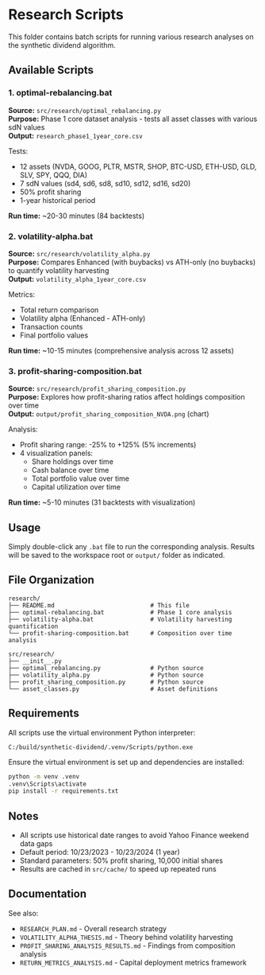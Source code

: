 # Research Scripts

This folder contains batch scripts for running various research analyses on the synthetic dividend algorithm.

## Available Scripts

### 1. optimal-rebalancing.bat
**Source:** `src/research/optimal_rebalancing.py`  
**Purpose:** Phase 1 core dataset analysis - tests all asset classes with various sdN values  
**Output:** `research_phase1_1year_core.csv`

Tests:
- 12 assets (NVDA, GOOG, PLTR, MSTR, SHOP, BTC-USD, ETH-USD, GLD, SLV, SPY, QQQ, DIA)
- 7 sdN values (sd4, sd6, sd8, sd10, sd12, sd16, sd20)
- 50% profit sharing
- 1-year historical period

**Run time:** ~20-30 minutes (84 backtests)

### 2. volatility-alpha.bat
**Source:** `src/research/volatility_alpha.py`  
**Purpose:** Compares Enhanced (with buybacks) vs ATH-only (no buybacks) to quantify volatility harvesting  
**Output:** `volatility_alpha_1year_core.csv`

Metrics:
- Total return comparison
- Volatility alpha (Enhanced - ATH-only)
- Transaction counts
- Final portfolio values

**Run time:** ~10-15 minutes (comprehensive analysis across 12 assets)

### 3. profit-sharing-composition.bat
**Source:** `src/research/profit_sharing_composition.py`  
**Purpose:** Explores how profit-sharing ratios affect holdings composition over time  
**Output:** `output/profit_sharing_composition_NVDA.png` (chart)

Analysis:
- Profit sharing range: -25% to +125% (5% increments)
- 4 visualization panels:
  * Share holdings over time
  * Cash balance over time
  * Total portfolio value over time
  * Capital utilization over time

**Run time:** ~5-10 minutes (31 backtests with visualization)

## Usage

Simply double-click any `.bat` file to run the corresponding analysis. Results will be saved to the workspace root or `output/` folder as indicated.

## File Organization

```
research/
├── README.md                           # This file
├── optimal-rebalancing.bat             # Phase 1 core analysis
├── volatility-alpha.bat                # Volatility harvesting quantification
└── profit-sharing-composition.bat      # Composition over time analysis

src/research/
├── __init__.py
├── optimal_rebalancing.py              # Python source
├── volatility_alpha.py                 # Python source
├── profit_sharing_composition.py       # Python source
└── asset_classes.py                    # Asset definitions
```

## Requirements

All scripts use the virtual environment Python interpreter:
```
C:/build/synthetic-dividend/.venv/Scripts/python.exe
```

Ensure the virtual environment is set up and dependencies are installed:
```bash
python -m venv .venv
.venv\Scripts\activate
pip install -r requirements.txt
```

## Notes

- All scripts use historical date ranges to avoid Yahoo Finance weekend data gaps
- Default period: 10/23/2023 - 10/23/2024 (1 year)
- Standard parameters: 50% profit sharing, 10,000 initial shares
- Results are cached in `src/cache/` to speed up repeated runs

## Documentation

See also:
- `RESEARCH_PLAN.md` - Overall research strategy
- `VOLATILITY_ALPHA_THESIS.md` - Theory behind volatility harvesting
- `PROFIT_SHARING_ANALYSIS_RESULTS.md` - Findings from composition analysis
- `RETURN_METRICS_ANALYSIS.md` - Capital deployment metrics framework
